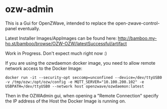 # ozw-admin
This is a Gui for OpenZWave, intended to replace the open-zwave-control-panel eventually.

Latest Installer Images/AppImages can be found here:
http://bamboo.my-ho.st/bamboo/browse/OZW-OZW/latestSuccessful/artifact

Work in Progress. Don't expect much right now :)

If you are using the ozwdaemon docker image, you need to allow remote network access to the Docker Image:

```docker run -it --security-opt seccomp=unconfined --device=/dev/ttyUSB0 -v /tmp/ozw:/opt/ozw/config -e MQTT_SERVER="10.100.200.102" -e USBPATH=/dev/ttyUSB0 --network host openzwave/ozwdaemon:latest```

Then in the OZWAdmin gui, when opening a "Remote Connection" specify the IP address of the Host the Docker Image is running on. 
